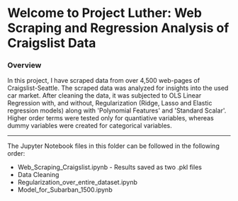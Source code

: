 # Welcome to Project Luther: Web Scraping and Regression Analysis of Craigslist Data

### <a name="overview"></a>Overview

In this project, I have scraped data from over 4,500 web-pages of Craigslist-Seattle. The scraped data was analyzed for insights into the used car market. After cleaning the data, it was subjected to OLS Linear Regression with, and without, Regularization (Ridge, Lasso and Elastic regression models) along with 'Polynomial Features' and 'Standard Scalar'. Higher order terms were tested only for quantiative variables, whereas dummy variables were created for categorical variables.

---

The Jupyter Notebook files in this folder can be followed in the following order:

* Web_Scraping_Craigslist.ipynb - Results saved as two .pkl files
* Data Cleaning
* Regularization_over_entire_dataset.ipynb
* Model_for_Subarban_1500.ipynb

